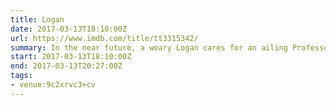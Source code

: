 ```yaml
---
title: Logan
date: 2017-03-13T18:10:00Z
url: https://www.imdb.com/title/tt3315342/
summary: In the near future, a weary Logan cares for an ailing Professor X. However, Logan's attempts to hide from the world and his legacy are upended when a young mutant arrives, pursued by dark forces.
start: 2017-03-13T18:10:00Z
end: 2017-03-13T20:27:00Z
tags:
- venue:9c2xrvc3+cv
---
```

